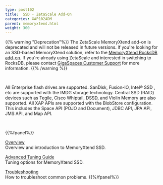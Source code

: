 ```yaml
---
type: post102
title:  SSD - ZetaScale Add-On
categories: XAP102ADM
parent: memoryxtend.html
weight: 300
---
```


{{% warning "Deprecation"%}}
The ZetaScale MemoryXtend add-on is deprecated and will not be released in future versions. If you're looking for an SSD-based MemoryXtend solution, refer to the [MemoryXtend RocksDB add-on](./memoryxtend-rocksdb-ssd.html). If you're already using ZetaScale and interested in switching to RocksDB, please contact [GigaSpaces Customer Support](http://www.gigaspaces.com/content/customer-support-services) for more information.
{{% /warning %}}

<br>

All Enterprise flash drives are supported. SanDisk, Fusion-IO, Intel® SSD , etc are supported with the IMDG storage technology. Central SSD (RAID) devices such as Tegile, Cisco Whiptail, DSSD, and Violin Memory are also supported.
All XAP APIs are supported with the BlobStore configuration. This includes the Space API (POJO and Document), JDBC API, JPA API, JMS API, and Map API.

<br>

{{%fpanel%}}

[Overview](./memoryxtend-ssd-overview.html)<br>
Overview and introduction to MemoryXtend SSD.

[Advanced Tuning Guide](./memoryxtend-ssd-tuning-guide.html)<br>
Tuning options for MemoryXtend SSD.

[Troubleshooting](./memoryxtend-ssd-trouble-shooting.html)<br>
How to troubleshoot common problems.
{{%/fpanel%}}

<br>

